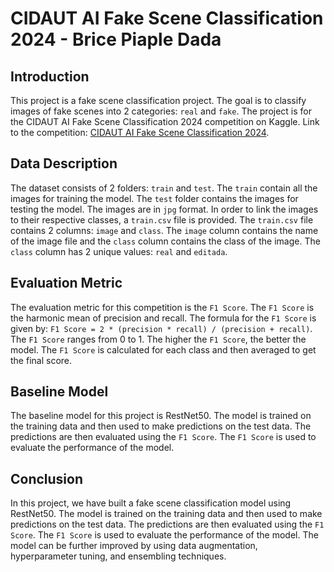 # CIDAUT AI Fake Scene Classification 2024 - Brice Piaple Dada

## Introduction
This project is a fake scene classification project. The goal is to classify images of fake scenes into 2 categories: `real` and `fake`. The project is for the CIDAUT AI Fake Scene Classification 2024 competition on Kaggle. Link to the competition: [CIDAUT AI Fake Scene Classification 2024](https://www.kaggle.com/competitions/cidaut-ai-fake-scene-classification-2024/overview).

## Data Description

The dataset consists of 2 folders: `train` and `test`. The `train` contain all the images for training the model. The `test` folder contains the images for testing the model. The images are in `jpg` format. In order to link the images to their respective classes, a `train.csv` file is provided. The `train.csv` file contains 2 columns: `image` and `class`. The `image` column contains the name of the image file and the `class` column contains the class of the image. The `class` column has 2 unique values: `real` and `editada`.

## Evaluation Metric

The evaluation metric for this competition is the `F1 Score`. The `F1 Score` is the harmonic mean of precision and recall. The formula for the `F1 Score` is given by: `F1 Score = 2 * (precision * recall) / (precision + recall)`. The `F1 Score` ranges from 0 to 1. The higher the `F1 Score`, the better the model. The `F1 Score` is calculated for each class and then averaged to get the final score.

## Baseline Model

The baseline model for this project is RestNet50. The model is trained on the training data and then used to make predictions on the test data. The predictions are then evaluated using the `F1 Score`. The `F1 Score` is used to evaluate the performance of the model.

## Conclusion

In this project, we have built a fake scene classification model using RestNet50. The model is trained on the training data and then used to make predictions on the test data. The predictions are then evaluated using the `F1 Score`. The `F1 Score` is used to evaluate the performance of the model. The model can be further improved by using data augmentation, hyperparameter tuning, and ensembling techniques.